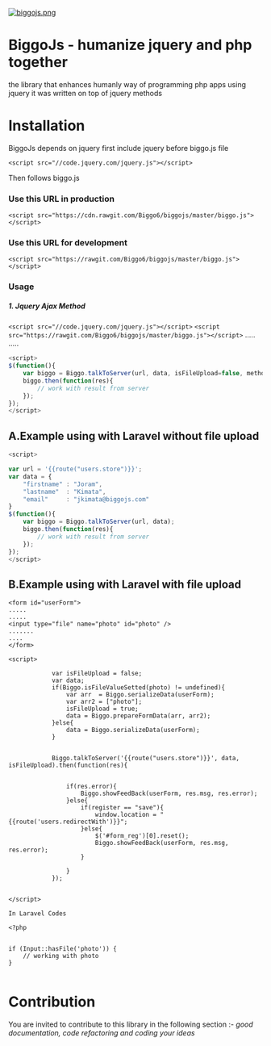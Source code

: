 [![biggojs.png](https://s12.postimg.org/owpt9q2bh/biggojs.png)](https://postimg.org/image/8lppdeptl/)
# BiggoJs - humanize jquery and php together

the library that enhances humanly way  of programming php apps using jquery
it was written on top of jquery methods

# Installation 

<p>BiggoJs depends on jquery first include jquery before biggo.js file</p>

`<script src="//code.jquery.com/jquery.js"></script>`

<p>Then follows biggo.js </p>

### Use this URL in production

`<script src="https://cdn.rawgit.com/Biggo6/biggojs/master/biggo.js"></script>`

### Use this URL for development

`<script src="https://rawgit.com/Biggo6/biggojs/master/biggo.js"></script>`

### Usage
##### 1. Jquery Ajax Method
`<script src="//code.jquery.com/jquery.js"></script>`
`<script src="https://rawgit.com/Biggo6/biggojs/master/biggo.js"></script>`
.....
.....
```javascript
<script>
$(function(){
    var biggo = Biggo.talkToServer(url, data, isFileUpload=false, method='post', dataType='text', el=null,type='post');
    biggo.then(function(res){
        // work with result from server
    });
});
</script>
```

A.Example using with Laravel without file upload
------

```javascript
<script>

var url = '{{route("users.store")}}';
var data = {
    "firstname" : "Joram",
    "lastname"  : "Kimata",
    "email"     : "jkimata@biggojs.com"
}
$(function(){
    var biggo = Biggo.talkToServer(url, data);
    biggo.then(function(res){
        // work with result from server
    });
});
</script>
```

B.Example using with Laravel with file upload
------

```
<form id="userForm">
.....
.....
<input type="file" name="photo" id="photo" />
.......
....
</form>

<script>

            var isFileUpload = false;
            var data;
            if(Biggo.isFileValueSetted(photo) != undefined){
                var arr  = Biggo.serializeData(userForm);
                var arr2 = ["photo"];
                isFileUpload = true;
                data = Biggo.prepareFormData(arr, arr2);
            }else{
                data = Biggo.serializeData(userForm);
            }

           
            Biggo.talkToServer('{{route("users.store")}}', data, isFileUpload).then(function(res){
                
                
                if(res.error){
                    Biggo.showFeedBack(userForm, res.msg, res.error);
                }else{
                    if(register == "save"){
                        window.location = "{{route('users.redirectWith')}}";
                    }else{
                        $('#form_reg')[0].reset();
                        Biggo.showFeedBack(userForm, res.msg, res.error);
                    }
                                                                                                                                                                                                                                                                                                                      
                }
            });
            

</script>

In Laravel Codes

<?php


if (Input::hasFile('photo')) {
    // working with photo
} 


```

# Contribution

You are invited to contribute to this library in the following section :- <i>good documentation, code refactoring and coding your ideas </i> 



